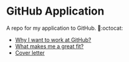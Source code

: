 # GitHub Application
A repo for my application to GitHub.
:rocket::octocat:

* [Why I want to work at GitHub?](why_do_i_want_to_work_at_github.md)
* [What makes me a great fit?](what_makes_me_a_great_fit.md)
* [Cover letter](cover_letter.md)
